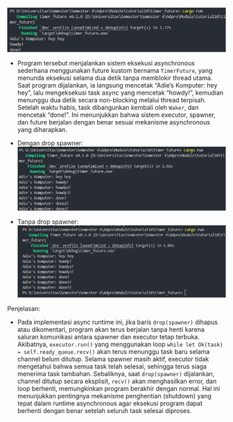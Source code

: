 ![alt text](image.png)
- Program tersebut menjalankan sistem eksekusi asynchronous sederhana menggunakan future kustom bernama `TimerFuture`, yang menunda eksekusi selama dua detik tanpa memblokir thread utama. Saat program dijalankan, ia langsung mencetak “Adie’s Komputer: hey hey”, lalu mengeksekusi task async yang mencetak “howdy!”, kemudian menunggu dua detik secara non-blocking melalui thread terpisah. Setelah waktu habis, task dibangunkan kembali oleh `Waker`, dan mencetak “done!”. Ini menunjukkan bahwa sistem executor, spawner, dan future berjalan dengan benar sesuai mekanisme asynchronous yang diharapkan.

- Dengan drop spawner:
![alt text](image-1.png)

- Tanpa drop spawner:
![alt text](image-2.png)

Penjelasan:
- Pada implementasi async runtime ini, jika baris `drop(spawner)` dihapus atau dikomentari, program akan terus berjalan tanpa henti karena saluran komunikasi antara spawner dan executor tetap terbuka. Akibatnya, `executor.run()` yang menggunakan loop `while let Ok(task) = self.ready_queue.recv()` akan terus menunggu task baru selama channel belum ditutup. Selama spawner masih aktif, executor tidak mengetahui bahwa semua task telah selesai, sehingga terus siaga menerima task tambahan. Sebaliknya, saat `drop(spawner)` dijalankan, channel ditutup secara eksplisit, `recv()` akan menghasilkan error, dan loop berhenti, memungkinkan program berakhir dengan normal. Hal ini menunjukkan pentingnya mekanisme penghentian (shutdown) yang tepat dalam runtime asynchronous agar eksekusi program dapat berhenti dengan benar setelah seluruh task selesai diproses.

